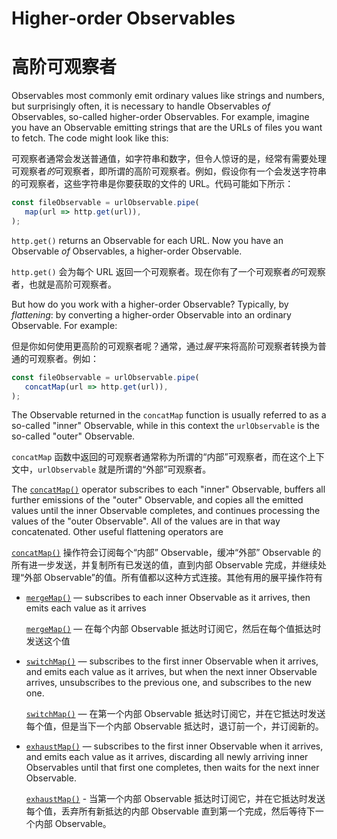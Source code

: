 # Higher-order Observables

# 高阶可观察者

Observables most commonly emit ordinary values like strings and numbers, but surprisingly often, it is necessary to handle Observables *of* Observables, so-called higher-order Observables. For example, imagine you have an Observable emitting strings that are the URLs of files you want to fetch. The code might look like this:

可观察者通常会发送普通值，如字符串和数字，但令人惊讶的是，经常有需要处理可观察者*的*可观察者，即所谓的高阶可观察者。例如，假设你有一个会发送字符串的可观察者，这些字符串是你要获取的文件的 URL。代码可能如下所示：

```ts
const fileObservable = urlObservable.pipe(
   map(url => http.get(url)),
);
```

`http.get()` returns an Observable for each URL. Now you have an Observable *of* Observables, a higher-order Observable.

`http.get()` 会为每个 URL 返回一个可观察者。现在你有了一个可观察者*的*可观察者，也就是高阶可观察者。

But how do you work with a higher-order Observable? Typically, by _flattening_: by converting a higher-order Observable into an ordinary Observable. For example:

但是你如何使用更高阶的可观察者呢？通常，通过*展平*来将高阶可观察者转换为普通的可观察者。例如：

```ts
const fileObservable = urlObservable.pipe(
   concatMap(url => http.get(url)),
);
```

The Observable returned in the `concatMap` function is usually referred to as a so-called "inner" Observable, while in this context the `urlObservable` is the so-called "outer" Observable.

`concatMap` 函数中返回的可观察者通常称为所谓的“内部”可观察者，而在这个上下文中，`urlObservable` 就是所谓的“外部”可观察者。

The [`concatMap()`](/api/operators/concatMap) operator subscribes to each "inner" Observable, buffers all further emissions of the "outer" Observable, and copies all the emitted values until the inner Observable completes, and continues processing the values of the "outer Observable". All of the values are in that way concatenated. Other useful flattening operators are

[`concatMap()`](/api/operators/concatMap) 操作符会订阅每个“内部” Observable，缓冲“外部” Observable 的所有进一步发送，并复制所有已发送的值，直到内部 Observable 完成，并继续处理“外部 Observable”的值。所有值都以这种方式连接。其他有用的展平操作符有

* [`mergeMap()`](/api/operators/mergeMap) — subscribes to each inner Observable as it arrives, then emits each value as it arrives

  [`mergeMap()`](/api/operators/mergeMap) — 在每个内部 Observable 抵达时订阅它，然后在每个值抵达时发送这个值

* [`switchMap()`](/api/operators/switchMap) — subscribes to the first inner Observable when it arrives, and emits each value as it arrives, but when the next inner Observable arrives, unsubscribes to the previous one, and subscribes to the new one.

  [`switchMap()`](/api/operators/switchMap) — 在第一个内部 Observable 抵达时订阅它，并在它抵达时发送每个值，但是当下一个内部 Observable 抵达时，退订前一个，并订阅新的。

* [`exhaustMap()`](/api/operators/exhaustMap) — subscribes to the first inner Observable when it arrives, and emits each value as it arrives, discarding all newly arriving inner Observables until that first one completes, then waits for the next inner Observable.

  [`exhaustMap()`](/api/operators/exhaustMap) - 当第一个内部 Observable 抵达时订阅它，并在它抵达时发送每个值，丢弃所有新抵达的内部 Observable 直到第一个完成，然后等待下一个内部 Observable。

